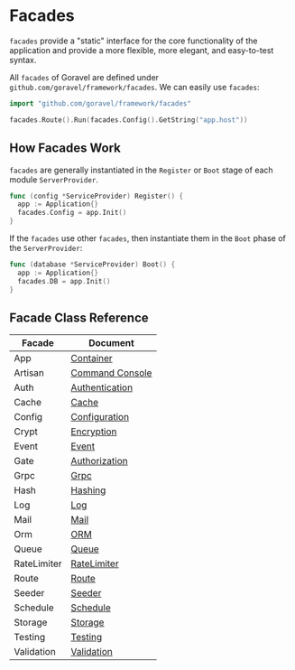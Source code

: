 # Facades

`facades` provide a "static" interface for the core functionality of the application and provide a more flexible, more
elegant, and easy-to-test syntax.

All `facades` of Goravel are defined under `github.com/goravel/framework/facades`. We can easily use `facades`:

```go
import "github.com/goravel/framework/facades"

facades.Route().Run(facades.Config().GetString("app.host"))
```

## How Facades Work

`facades` are generally instantiated in the `Register` or `Boot` stage of each module `ServerProvider`.

```go
func (config *ServiceProvider) Register() {
  app := Application{}
  facades.Config = app.Init()
}
```

If the `facades` use other `facades`, then instantiate them in the `Boot` phase of the `ServerProvider`:

```go
func (database *ServiceProvider) Boot() {
  app := Application{}
  facades.DB = app.Init()
}
```

## Facade Class Reference

| Facade      | Document                                     |
| ----------- |----------------------------------------------|
| App         | [Container](../foundation/container)         |
| Artisan     | [Command Console](../advanced/artisan)       |
| Auth        | [Authentication](../security/authentication) |
| Cache       | [Cache](../advanced/cache)                   |
| Config      | [Configuration](../quickstart/configuration) |
| Crypt       | [Encryption](../security/encryption)         |
| Event       | [Event](../advanced/events)                  |
| Gate        | [Authorization](../security/authorization)   |
| Grpc        | [Grpc](../basic/grpc)                        |
| Hash        | [Hashing](../security/hashing)               |
| Log         | [Log](../basic/logging)                      |
| Mail        | [Mail](../advanced/mail)                     |
| Orm         | [ORM](../orm/getting-started)                     |
| Queue       | [Queue](../advanced/queues)                  |
| RateLimiter | [RateLimiter](../basic/routing)              |
| Route       | [Route](../basic/routing)                    |
| Seeder      | [Seeder](../orm/seeding)                     |
| Schedule    | [Schedule](../advanced/schedule)             |
| Storage     | [Storage](../advanced/schedule)              |
| Testing     | [Testing](../testing/getting-started)             |
| Validation  | [Validation](../advanced/schedule)           |
